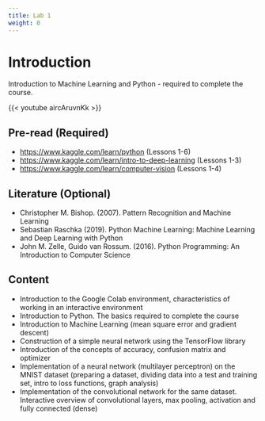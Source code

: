 ```yaml
---
title: Lab 1
weight: 0
---
```


# Introduction

Introduction to Machine Learning and Python - required to complete the course.

{{< youtube aircAruvnKk >}}

## Pre-read (Required)

- https://www.kaggle.com/learn/python (Lessons 1-6)
- https://www.kaggle.com/learn/intro-to-deep-learning (Lessons 1-3)
- https://www.kaggle.com/learn/computer-vision (Lessons 1-4)

## Literature (Optional)

- Christopher M. Bishop. (2007). Pattern Recognition and Machine Learning
- Sebastian Raschka (2019). Python Machine Learning: Machine Learning and Deep Learning with Python
- John M. Zelle, Guido van Rossum. (2016). Python Programming: An Introduction to Computer Science

## Content

- Introduction to the Google Colab environment, characteristics of working in an interactive environment
- Introduction to Python. The basics required to complete the course
- Introduction to Machine Learning (mean square error and gradient descent)
- Construction of a simple neural network using the TensorFlow library
- Introduction of the concepts of accuracy, confusion matrix and optimizer
- Implementation of a neural network (multilayer perceptron) on the MNIST dataset (preparing a dataset, dividing data into a test and training set, intro to loss functions, graph analysis)
- Implementation of the convolutional network for the same dataset. Interactive overview of convolutional layers, max pooling, activation and fully connected (dense)